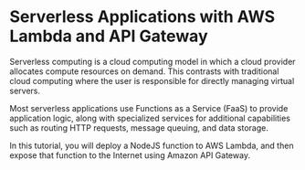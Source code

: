 # Serverless Applications with AWS Lambda and API Gateway

Serverless computing is a cloud computing model in which a cloud provider allocates compute resources on demand. This contrasts with traditional cloud computing where the user is responsible for directly managing virtual servers.

Most serverless applications use Functions as a Service (FaaS) to provide application logic, along with specialized services for additional capabilities such as routing HTTP requests, message queuing, and data storage.

In this tutorial, you will deploy a NodeJS function to AWS Lambda, and then expose that function to the Internet using Amazon API Gateway.